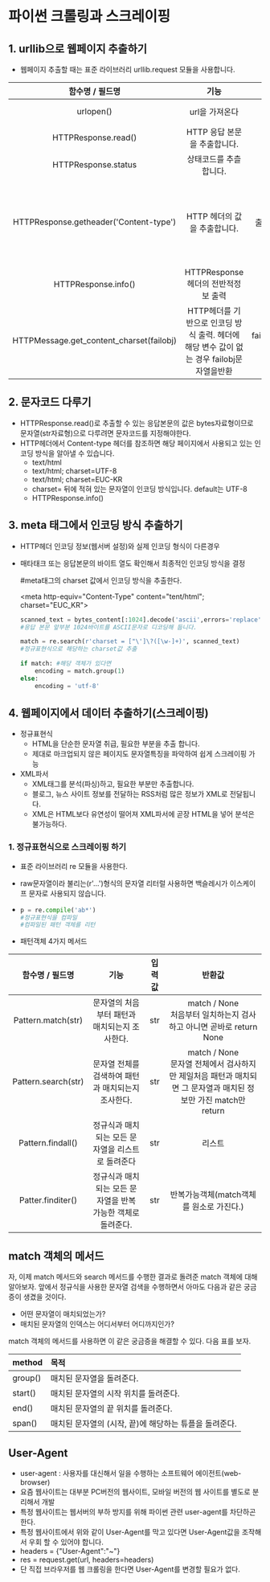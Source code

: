 # 파이썬 크롤링과 스크레이핑

## 1. urllib으로 웹페이지 추출하기

* 웹페이지 추출할 때는 표준 라이브러리 urllib.request 모듈을 사용합니다.

|             함수명 / 필드명              |                             기능                             |     입력값      |                            반환값                            |
| :--------------------------------------: | :----------------------------------------------------------: | :-------------: | :----------------------------------------------------------: |
|                urlopen()                 |                        url을 가져온다                        |     url경로     |                  HTTPResponse객체->파일객체                  |
|           HTTPResponse.read()            |                 HTTP 응답 본문을 추출합니다.                 |        -        |                         bytes 자료형                         |
|           HTTPResponse.status            |                    상태코드를 추츨합니다.                    |                 |                           ex) 200                            |
|  HTTPResponse.getheader('Content-type')  |                 HTTP 헤더의 값을 추출합니다.                 |   출력 변수명   | 헤더의 내용을 변경하려거나 Basic인증 사용하려면  Requests 서드파티 라이브러리 필요 |
|           HTTPResponse.info()            |              HTTPResponse헤더의 전반적정보 출력              |                 |                       HTTPMessage객체                        |
| HTTPMessage.get_content_charset(failobj) | HTTP헤더를 기반으로 인코딩 방식 출력. 헤더에 해당 변수 값이 없는 경우 failobj문자열을반환 | failobj='utf-8' |                                                              |

## 2. 문자코드 다루기

- HTTPResponse.read()로 추출할 수 있는 응답본문의 값은 bytes자료형이므로 문자열(str자료형)으로 다루려면 문자코드를 지정해야한다.
- HTTP헤더에서 Content-type 헤더를 참조하면 해당 페이지에서 사용되고 있는 인코딩 방식을 알아낼 수 있습니다.
  - text/html
  - text/html; charset=UTF-8
  - text/html; charset=EUC-KR
  - charset= 뒤에 적혀 있는 문자열이 인코딩 방식입니다. default는 UTF-8
  - HTTPResponse.info()

## 3. meta 태그에서 인코딩 방식 추출하기

- HTTP헤더 인코딩 정보(웹서버 설정)와 실제 인코딩 형식이 다른경우

- 매타태크 또는 응답본문의 바이트 열도 확인해서 최종적인 인코딩 방식을 결정

  #meta태그의 charset 값에서 인코딩 방식을 추출한다.

  <meta charset="utf-8"></meta>
  <meta http-equiv="Content-Type" content="tent/html"; charset="EUC_KR"></meta>

  ```python
  scanned_text = bytes_content[:1024].decode('ascii',errors='replace')
  #응답 본문 앞부분 1024바이트를 ASCII문자로 디코딩해 둡니다.
  
  match = re.search(r'charset = ["\']\?([\w-]+)', scanned_text)
  #정규표현식으로 해당하는 charset값 추출
  
  if match: #해당 객체가 있다면
      encoding = match.group(1)
  else:
      encoding = 'utf-8'
  
  ```



## 4. 웹페이지에서 데이터 추출하기(스크레이핑)

* 정규표현식
  * HTML을 단순한 문자열 취급, 필요한 부분을 추출 합니다.
  * 제대로 마크업되지 않은 페이지도 문자열특징을 파악하여 쉽게 스크레이핑 가능
* XML파서
  * XML태그를 분석(파싱)하고, 필요한 부분만 추출합니다.
  * 블로그, 뉴스 사이트 정보를 전달하는 RSS처럼 많은 정보가 XML로 전달됩니다.
  * XML은 HTML보다 유연성이 떨어져 XML파서에 곧장 HTML을 넣어 분석은 불가능하다.

### 1. 정규표현식으로 스크레이핑 하기

* 표준 라이브러리 re 모듈을 사용한다.

* raw문자열이라 불리는(r'...')형식의 문자열 리터럴 사용하면 백슬레시가 이스케이프 문자로 사용되지 않습니다.

* ```python
  p = re.compile('ab*')
  #정규표현식을 컴파일
  #컴파일된 패턴 객체를 리턴
  ```

* 패턴객체 4가지 메서드

| 함수명 / 필드명 | 기능 | 입력값 | 반환값 |
| :---------: | :-----: | :----: | :----: |
| Pattern.match(str)  |        문자열의 처음부터 패턴과 매치되는지 조사한다.         |  str   | match / None<br>처음부터 일치하는지 검사하고 아니면 곧바로 return None |
| Pattern.search(str) |      문자열 전체를 검색하여 패턴과 매치되는지 조사한다.      |  str   | match / None<br>문자열 전체에서 검사하지만 제일처음 패턴과 매치되면 그 문자열과 매치된 정보만 가진 match만 return |
|  Pattern.findall()  |      정규식과 매치되는 모든 문자열을 리스트로 돌려준다       |  str   |                            리스트                            |
|  Patter.finditer()  | 정규식과 매치되는 모든 문자열을 반복 가능한 객체로 돌려준다. |  str   |           반복가능객체(match객체를 원소로 가진다.)           |

## match 객체의 메서드

자, 이제 match 메서드와 search 메서드를 수행한 결과로 돌려준 match 객체에 대해 알아보자. 앞에서 정규식을 사용한 문자열 검색을 수행하면서 아마도 다음과 같은 궁금증이 생겼을 것이다.

- 어떤 문자열이 매치되었는가?
- 매치된 문자열의 인덱스는 어디서부터 어디까지인가?



match 객체의 메서드를 사용하면 이 같은 궁금증을 해결할 수 있다. 다음 표를 보자.

| method  | 목적                                                   |
| :------ | :----------------------------------------------------- |
| group() | 매치된 문자열을 돌려준다.                              |
| start() | 매치된 문자열의 시작 위치를 돌려준다.                  |
| end()   | 매치된 문자열의 끝 위치를 돌려준다.                    |
| span()  | 매치된 문자열의 (시작, 끝)에 해당하는 튜플을 돌려준다. |



## User-Agent

- user-agent : 사용자를 대신해서 일을 수행하는 소프트웨어 에이전트(web-browser)
- 요즘 웹사이트는 대부분 PC버전의 웹사이트, 모바일 버전의 웹 사이트를 별도로 분리해서 개발
- 특정 웹사이트는 웹서버의 부하 방지를 위해  파이썬 관련 user-agent를 차단하곤 한다.
- 특정 웹사이트에서 위와 같이 User-Agent를 막고 있다면 User-Agent값을 조작해서 우회 할 수 있어야 합니다.
- headers = {"User-Agent":"~"}
- res = request.get(url, headers=headers)
- 단 직접 브라우저를 웹 크롤링을 한다면 User-Agent를 변경할 필요가 없다.
